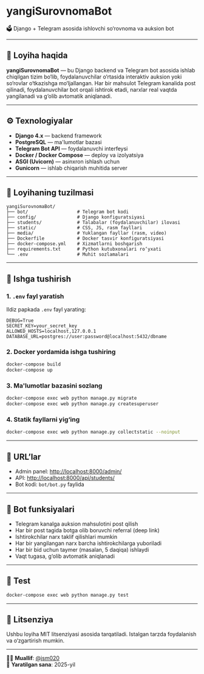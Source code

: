 # yangiSurovnomaBot

🗳️ Django + Telegram asosida ishlovchi so‘rovnoma va auksion bot

---

## 📌 Loyiha haqida

**yangiSurovnomaBot** — bu Django backend va Telegram bot asosida ishlab chiqilgan tizim bo‘lib, foydalanuvchilar o‘rtasida interaktiv auksion yoki so‘rovlar o‘tkazishga mo‘ljallangan. Har bir mahsulot Telegram kanalida post qilinadi, foydalanuvchilar bot orqali ishtirok etadi, narxlar real vaqtda yangilanadi va g‘olib avtomatik aniqlanadi.

---

## ⚙️ Texnologiyalar

- **Django 4.x** — backend framework
- **PostgreSQL** — ma'lumotlar bazasi
- **Telegram Bot API** — foydalanuvchi interfeysi
- **Docker / Docker Compose** — deploy va izolyatsiya
- **ASGI (Uvicorn)** — asinxron ishlash uchun
- **Gunicorn** — ishlab chiqarish muhitida server

---

## 📁 Loyihaning tuzilmasi

```
yangiSurovnomaBot/
├── bot/                  # Telegram bot kodi
├── config/               # Django konfiguratsiyasi
├── students/             # Talabalar (foydalanuvchilar) ilovasi
├── static/               # CSS, JS, rasm fayllari
├── media/                # Yuklangan fayllar (rasm, video)
├── Dockerfile            # Docker tasvir konfiguratsiyasi
├── docker-compose.yml    # Xizmatlarni boshqarish
├── requirements.txt      # Python kutubxonalari ro‘yxati
└── .env                  # Muhit sozlamalari
```

---

## 🚀 Ishga tushirish

### 1. `.env` fayl yaratish

Ildiz papkada `.env` fayl yarating:

```env
DEBUG=True
SECRET_KEY=your_secret_key
ALLOWED_HOSTS=localhost,127.0.0.1
DATABASE_URL=postgres://user:password@localhost:5432/dbname
```

### 2. Docker yordamida ishga tushiring

```bash
docker-compose build
docker-compose up
```

### 3. Ma'lumotlar bazasini sozlang

```bash
docker-compose exec web python manage.py migrate
docker-compose exec web python manage.py createsuperuser
```

### 4. Statik fayllarni yig‘ing

```bash
docker-compose exec web python manage.py collectstatic --noinput
```

---

## 📡 URL’lar

- Admin panel: [http://localhost:8000/admin/](http://localhost:8000/admin/)
- API: [http://localhost:8000/api/students/](http://localhost:8000/api/students/)
- Bot kodi: `bot/bot.py` faylida

---

## 🤖 Bot funksiyalari

- Telegram kanalga auksion mahsulotini post qilish
- Har bir post tagida botga olib boruvchi referral (deep link)
- Ishtirokchilar narx taklif qilishlari mumkin
- Har bir yangilangan narx barcha ishtirokchilarga yuboriladi
- Har bir bid uchun taymer (masalan, 5 daqiqa) ishlaydi
- Vaqt tugasa, g‘olib avtomatik aniqlanadi

---

## 🧪 Test

```bash
docker-compose exec web python manage.py test
```

---

## 📜 Litsenziya

Ushbu loyiha MIT litsenziyasi asosida tarqatiladi. Istalgan tarzda foydalanish va o‘zgartirish mumkin.

---

👨‍💻 **Muallif**: [@jsm020](https://github.com/jsm020)  
📅 **Yaratilgan sana**: 2025-yil